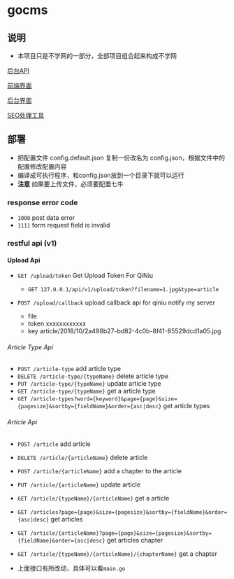 # gocms


## 说明

* 本项目只是不学网的一部分，全部项目组合起来构成不学网

[后台API](https://github.com/noxue/gocms)

[前端界面](https://github.com/noxue/gocms-ui)

[后台界面](https://github.com/noxue/gocms-admin-ui)

[SEO处理工具](https://github.com/noxue/gocms-seo)

## 部署

* 把配置文件 config.default.json 复制一份改名为 config.json，根据文件中的配置修改配置内容
* 编译成可执行程序，和config.json放到一个目录下就可以运行
* **注意** 如果要上传文件，必须要配置七牛

### response error code

* `1000` post data error
* `1111` form request field is invalid


### restful api (v1)

#### Upload Api

* `GET /upload/token` Get Upload Token For QiNiu
    * `GET 127.0.0.1/api/v1/upload/token?filename=1.jpg&type=article`
    
* `POST /upload/callback` upload callback api for qiniu notify my server
    * file 
    * token xxxxxxxxxxxx
    * key article/2018/10/2a498b27-bd82-4c0b-8f41-85529dcd1a05.jpg

###### Article Type Api

* `POST /article-type` add article type
* `DELETE /article-type/{typeName}` delete article type
* `PUT /article-type/{typeName}` update article type
* `GET /article-type/{typeName}` get a article type
* `GET /article-types?word={keyword}&page={page}&size={pagesize}&sortby={fieldName}&order={asc|desc}` get article types

###### Article Api

* `POST /article` add article
* `DELETE /article/{articleName}` delete article
* `POST /article/{articleName}` add a chapter to the article
* `PUT /article/{articleName}` update article
* `GET /article/{typeName}/{articleName}` get a article
* `GET /articles?page={page}&size={pagesize}&sortby={fieldName}&order={asc|desc}` get articles 
* `GET /article/{articleName}?page={page}&size={pagesize}&sortby={fieldName}&order={asc|desc}` get articles chapter
* `GET /article/{typeName}/{articleName}/{chapterName}` get a chapter

* 上面接口有所改动，具体可以看`main.go`